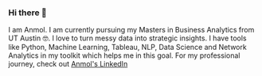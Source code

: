 ### Hi there 👋
I am Anmol. I am currently pursuing my Masters in Business Analytics from UT Austin :nerd_face:.
I love to turn messy data into strategic insights. I have tools like Python, Machine Learning, Tableau, NLP, Data Science and Network Analytics in my toolkit which helps me in this goal. 
For my professional journey, check out [Anmol's LinkedIn]( https://www.linkedin.com/in/anmol-agrawal/)

<!--
**Anmol1311/Anmol1311** is a ✨ _special_ ✨ repository because its `README.md` (this file) appears on your GitHub profile.

Here are some ideas to get you started:

- 🔭 I’m currently working on ...
- 🌱 I’m currently learning ...
- 👯 I’m looking to collaborate on ...
- 🤔 I’m looking for help with ...
- 💬 Ask me about ...
- 📫 How to reach me: ...
- 😄 Pronouns: ...
- ⚡ Fun fact: ...
-->
